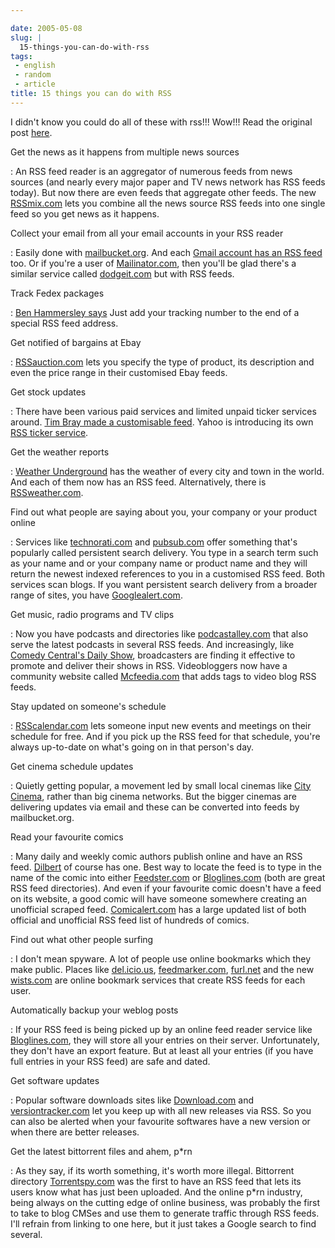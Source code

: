 ```yaml
---

date: 2005-05-08
slug: |
  15-things-you-can-do-with-rss
tags:
 - english
 - random
 - article
title: 15 things you can do with RSS
---
```


I didn't know you could do all of these with rss!!! Wow!!! Read the
original post [here](http://timyang.com/comments.php?id=630_0_1_0_C).

Get the news as it happens from multiple news sources

:   An RSS feed reader is an aggregator of numerous feeds from news
    sources (and nearly every major paper and TV news network has RSS
    feeds today). But now there are even feeds that aggregate other
    feeds. The new [RSSmix.com](http://rssmix.com/) lets you combine all
    the news source RSS feeds into one single feed so you get news as it
    happens.

Collect your email from all your email accounts in your RSS reader

:   Easily done with [mailbucket.org](http://www.mailbucket.org/). And
    each [Gmail account has an RSS
    feed](http://forevergeek.com/geek_resources/gmail_rss_feed.php) too.
    Or if you're a user of [Mailinator.com](http://mailinator.com/),
    then you'll be glad there's a similar service called
    [dodgeit.com](http://dodgeit.com/) but with RSS feeds.

Track Fedex packages

:   [Ben Hammersley
    says](http://www.benhammersley.com/tools/fedex_package_tracking_in_rss.html)
    Just add your tracking number to the end of a special RSS feed
    address.

Get notified of bargains at Ebay

:   [RSSauction.com](http://www.rssauction.com/) lets you specify the
    type of product, its description and even the price range in their
    customised Ebay feeds.

Get stock updates

:   There have been various paid services and limited unpaid ticker
    services around. [Tim Bray made a customisable
    feed](http://www.tbray.org/ongoing/When/200x/2004/04/27/RSSticker).
    Yahoo is introducing its own [RSS ticker
    service](http://ticker.yahoo.com/).

Get the weather reports

:   [Weather Underground](http://www.wunderground.com/) has the weather
    of every city and town in the world. And each of them now has an RSS
    feed. Alternatively, there is
    [RSSweather.com](http://www.rssweather.com/).

Find out what people are saying about you, your company or your product online

:   Services like [technorati.com](http://technorati.com) and
    [pubsub.com](http://pubsub.com/) offer something that's popularly
    called persistent search delivery. You type in a search term such as
    your name and or your company name or product name and they will
    return the newest indexed references to you in a customised RSS
    feed. Both services scan blogs. If you want persistent search
    delivery from a broader range of sites, you have
    [Googlealert.com](http://www.googlealert.com/).

Get music, radio programs and TV clips

:   Now you have podcasts and directories like
    [podcastalley.com](http://www.podcastalley.com/) that also serve the
    latest podcasts in several RSS feeds. And increasingly, like [Comedy
    Central's Daily
    Show](http://www.comedycentral.com/mp/browsevideos.jhtml?s=ds),
    broadcasters are finding it effective to promote and deliver their
    shows in RSS. Videobloggers now have a community website called
    [Mcfeedia.com](http://mefeedia.com/) that adds tags to video blog
    RSS feeds.

Stay updated on someone's schedule

:   [RSScalendar.com](http://rsscalendar.com/) lets someone input new
    events and meetings on their schedule for free. And if you pick up
    the RSS feed for that schedule, you're always up-to-date on what's
    going on in that person's day.

Get cinema schedule updates

:   Quietly getting popular, a movement led by small local cinemas like
    [City Cinema](http://www.citycinema.net/), rather than big cinema
    networks. But the bigger cinemas are delivering updates via email
    and these can be converted into feeds by mailbucket.org.

Read your favourite comics

:   Many daily and weekly comic authors publish online and have an RSS
    feed. [Dilbert](http://dilbert.com/) of course has one. Best way to
    locate the feed is to type in the name of the comic into either
    [Feedster.com](http://feedster.com/) or
    [Bloglines.com](http://bloglines.com/) (both are great RSS feed
    directories). And even if your favourite comic doesn't have a feed
    on its website, a good comic will have someone somewhere creating an
    unofficial scraped feed.
    [Comicalert.com](http://www.comicalert.com/) has a large updated
    list of both official and unofficial RSS feed list of hundreds of
    comics.

Find out what other people surfing

:   I don't mean spyware. A lot of people use online bookmarks which
    they make public. Places like [del.icio.us](http://del.icio.us/),
    [feedmarker.com](http://feedmarker.com/),
    [furl.net](http://furl.net/) and the new
    [wists.com](http://wists.com/) are online bookmark services that
    create RSS feeds for each user.

Automatically backup your weblog posts

:   If your RSS feed is being picked up by an online feed reader service
    like [Bloglines.com](http://bloglines.com/), they will store all
    your entries on their server. Unfortunately, they don't have an
    export feature. But at least all your entries (if you have full
    entries in your RSS feed) are safe and dated.

Get software updates

:   Popular software downloads sites like
    [Download.com](http://download.com/) and
    [versiontracker.com](http://versiontracker.com/) let you keep up
    with all new releases via RSS. So you can also be alerted when your
    favourite softwares have a new version or when there are better
    releases.

Get the latest bittorrent files and ahem, p\*rn

:   As they say, if its worth something, it's worth more illegal.
    Bittorrent directory [Torrentspy.com](http://torrentspy.com/) was
    the first to have an RSS feed that lets its users know what has just
    been uploaded. And the online p\*rn industry, being always on the
    cutting edge of online business, was probably the first to take to
    blog CMSes and use them to generate traffic through RSS feeds. I'll
    refrain from linking to one here, but it just takes a Google search
    to find several.
